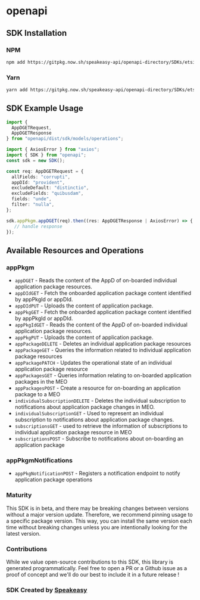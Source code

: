 # openapi

<!-- Start SDK Installation -->
## SDK Installation

### NPM

```bash
npm add https://gitpkg.now.sh/speakeasy-api/openapi-directory/SDKs/etsi.local/MEC010-2_AppPkgMgmt/2.1.1/typescript
```

### Yarn

```bash
yarn add https://gitpkg.now.sh/speakeasy-api/openapi-directory/SDKs/etsi.local/MEC010-2_AppPkgMgmt/2.1.1/typescript
```
<!-- End SDK Installation -->

## SDK Example Usage
<!-- Start SDK Example Usage -->
```typescript
import {
  AppDGETRequest,
  AppDGETResponse
} from "openapi/dist/sdk/models/operations";

import { AxiosError } from "axios";
import { SDK } from "openapi";
const sdk = new SDK();

const req: AppDGETRequest = {
  allFields: "corrupti",
  appDId: "provident",
  excludeDefault: "distinctio",
  excludeFields: "quibusdam",
  fields: "unde",
  filter: "nulla",
};

sdk.appPkgm.appDGET(req).then((res: AppDGETResponse | AxiosError) => {
   // handle response
});
```
<!-- End SDK Example Usage -->

<!-- Start SDK Available Operations -->
## Available Resources and Operations


### appPkgm

* `appDGET` - Reads the content of the AppD of on-boarded individual application package resources.
* `appDIdGET` - Fetch the onboarded application package content identified by appPkgId or appDId.
* `appDIdPUT` - Uploads the content of application package.
* `appPkgGET` - Fetch the onboarded application package content identified by appPkgId or appDId.
* `appPkgIdGET` - Reads the content of the AppD of on-boarded individual application package resources.
* `appPkgPUT` - Uploads the content of application package.
* `appPackageDELETE` - Deletes an individual application package resources
* `appPackageGET` - Queries the information related to individual application package resources
* `appPackagePATCH` - Updates the operational state of an individual application package resource
* `appPackagesGET` - Queries information relating to on-boarded application packages in the MEO
* `appPackagesPOST` - Create a resource for on-boarding an application package to a MEO
* `individualSubscriptionDELETE` - Deletes the individual subscription to notifications about application package changes in MEO.
* `individualSubscriptionGET` - Used to represent an individual subscription to notifications about application package changes.
* `subscriptionsGET` - used to retrieve the information of subscriptions to individual application package resource in MEO
* `subscriptionsPOST` - Subscribe to notifications about on-boarding an application package

### appPkgmNotifications

* `appPkgNotificationPOST` - Registers a notification endpoint to notify application package operations
<!-- End SDK Available Operations -->

### Maturity

This SDK is in beta, and there may be breaking changes between versions without a major version update. Therefore, we recommend pinning usage
to a specific package version. This way, you can install the same version each time without breaking changes unless you are intentionally
looking for the latest version.

### Contributions

While we value open-source contributions to this SDK, this library is generated programmatically.
Feel free to open a PR or a Github issue as a proof of concept and we'll do our best to include it in a future release !

### SDK Created by [Speakeasy](https://docs.speakeasyapi.dev/docs/using-speakeasy/client-sdks)

